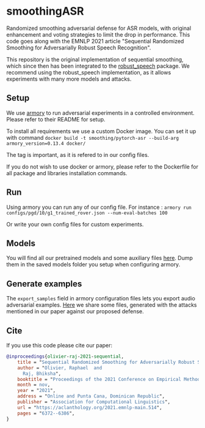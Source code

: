 # smoothingASR
Randomized smoothing adversarial defense for ASR models, with original enhancement and voting strategies to limit the drop in performance. This code goes along with the EMNLP 2021 article "Sequential Randomized Smoothing for Adversarially Robust Speech Recognition".

This repository is the original implementation of sequential smoothing, which since then has been integrated to the [robust_speech](https://github.com/RaphaelOlivier/robust_speech) package. We recommend using the robust_speech implementation, as it allows experiments with many more models and attacks.

## Setup
We use [armory](https://github.com/twosixlabs/armory) to run adversarial experiments in a controlled environment. Please refer to their README for setup.

To install all requirements we use a custom Docker image. You can set it up with command 
`docker build -t smoothing/pytorch-asr --build-arg armory_version=0.13.4 docker/`

The tag is important, as it is refered to in our config files.

If you do not wish to use docker or armory, please refer to the Dockerfile for all package and libraries installation commands.

## Run
Using armory you can run any of our config file. For instance : 
`armory run configs/pgd/10/g1_trained_rover.json --num-eval-batches 100`

Or write your own config files for custom experiments.

## Models

You will find all our pretrained models and some auxiliary files [here](https://drive.google.com/drive/folders/1MOx0H0Qf_f21pIrkoCPW6VNQJZk3BNe6?usp=sharing). Dump them in the saved models folder you setup when configuring armory.

## Generate examples
The `export_samples` field in armory configuration files lets you export audio adversarial examples. [Here](https://drive.google.com/drive/folders/1kmuFh1UZlYk1-g2x6-vsnW3xxreQfr7f?usp=sharing) we share some files, generated with the attacks mentioned in our paper against our proposed defense.

## Cite
If you use this code please cite our paper:
```bibtex
@inproceedings{olivier-raj-2021-sequential,
    title = "Sequential Randomized Smoothing for Adversarially Robust Speech Recognition",
    author = "Olivier, Raphael  and
      Raj, Bhiksha",
    booktitle = "Proceedings of the 2021 Conference on Empirical Methods in Natural Language Processing",
    month = nov,
    year = "2021",
    address = "Online and Punta Cana, Dominican Republic",
    publisher = "Association for Computational Linguistics",
    url = "https://aclanthology.org/2021.emnlp-main.514",
    pages = "6372--6386",
}
```
